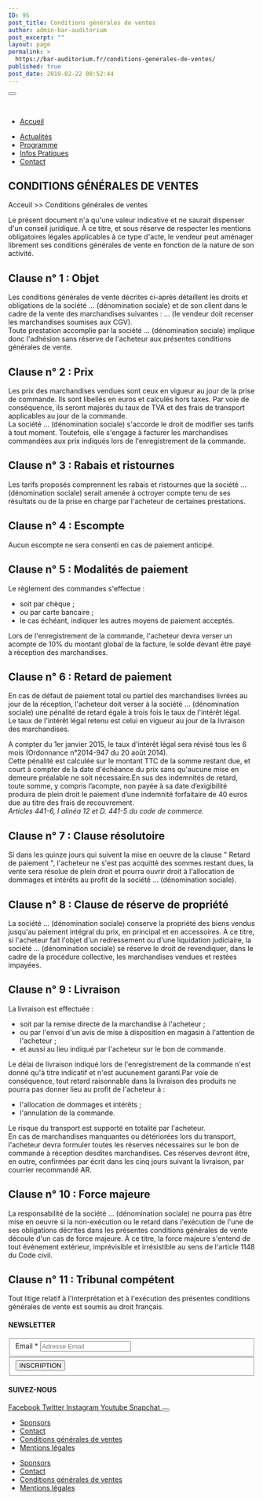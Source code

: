 ```yaml
---
ID: 95
post_title: Conditions générales de ventes
author: admin-bar-auditorium
post_excerpt: ""
layout: page
permalink: >
  https://bar-auditorium.fr/conditions-generales-de-ventes/
published: true
post_date: 2019-02-22 08:52:44
---
```

<button id="elementor-menu-toggle"></button>
				<nav itemtype="http://schema.org/SiteNavigationElement" itemscope="itemscope" id="elementor-navigation" role="navigation" aria-label="Elementor Menu">				
				<ul id="elementor-navmenu"><li><a href="https://bar-auditorium.fr/">Accueil</a></li>
<li><a href="https://bar-auditorium.fr/actualites-bar-auditorium/">Actualités</a></li>
<li><a href="https://bar-auditorium.fr/artistes/">Programme</a></li>
<li><a href="https://bar-auditorium.fr/infos-pratiques/">Infos Pratiques</a></li>
<li><a href="https://bar-auditorium.fr/contact/">Contact</a></li>
</ul>		
								</nav>
			<h2>CONDITIONS GÉNÉRALES DE VENTES</h2>		
		<p>Acceuil &gt;&gt; Conditions générales de ventes</p><p><!-- wp:paragraph --></p>
<p>Le présent document n'a qu'une valeur indicative et ne saurait dispenser d'un conseil juridique. À ce titre, et sous réserve de respecter les mentions obligatoires légales applicables à ce type d'acte, le vendeur peut aménager librement ses conditions générales de vente en fonction de la nature de son activité.</p>
<p><!-- /wp:paragraph --> <!-- wp:heading --></p>
<h2>Clause n° 1 : Objet</h2>
<p><!-- /wp:heading --> <!-- wp:paragraph --></p>
<p>Les conditions générales de vente décrites ci-après détaillent les droits et obligations de la société ... (dénomination sociale) et de son client dans le cadre de la vente des marchandises suivantes : ... (le vendeur doit recenser les marchandises soumises aux CGV).<br />Toute prestation accomplie par la société ... (dénomination sociale) implique donc l'adhésion sans réserve de l'acheteur aux présentes conditions générales de vente.</p>
<p><!-- /wp:paragraph --> <!-- wp:heading --></p>
<h2>Clause n° 2 : Prix</h2>
<p><!-- /wp:heading --> <!-- wp:paragraph --></p>
<p>Les prix des marchandises vendues sont ceux en vigueur au jour de la prise de commande. Ils sont libellés en euros et calculés hors taxes. Par voie de conséquence, ils seront majorés du taux de TVA et des frais de transport applicables au jour de la commande.<br />La société ... (dénomination sociale) s'accorde le droit de modifier ses tarifs à tout moment. Toutefois, elle s'engage à facturer les marchandises commandées aux prix indiqués lors de l'enregistrement de la commande.</p>
<p><!-- /wp:paragraph --> <!-- wp:heading --></p>
<h2>Clause n° 3 : Rabais et ristournes</h2>
<p><!-- /wp:heading --> <!-- wp:paragraph --></p>
<p>Les tarifs proposés comprennent les rabais et ristournes que la société ... (dénomination sociale) serait amenée à octroyer compte tenu de ses résultats ou de la prise en charge par l'acheteur de certaines prestations.</p>
<p><!-- /wp:paragraph --> <!-- wp:heading --></p>
<h2>Clause n° 4 : Escompte</h2>
<p><!-- /wp:heading --> <!-- wp:paragraph --></p>
<p>Aucun escompte ne sera consenti en cas de paiement anticipé.</p>
<p><!-- /wp:paragraph --> <!-- wp:heading --></p>
<h2>Clause n° 5 : Modalités de paiement</h2>
<p><!-- /wp:heading --> <!-- wp:paragraph --></p>
<p>Le règlement des commandes s'effectue :</p>
<p><!-- /wp:paragraph --> <!-- wp:list --></p>
<ul>
<li>soit par chèque ;</li>
<li>ou par carte bancaire ;</li>
<li>le cas échéant, indiquer les autres moyens de paiement acceptés.</li>
</ul>
<p><!-- /wp:list --> <!-- wp:paragraph --></p>
<p>Lors de l'enregistrement de la commande, l'acheteur devra verser un acompte de 10% du montant global de la facture, le solde devant être payé à réception des marchandises.</p>
<p><!-- /wp:paragraph --> <!-- wp:heading --></p>
<h2>Clause n° 6 : Retard de paiement</h2>
<p><!-- /wp:heading --> <!-- wp:paragraph --></p>
<p>En cas de défaut de paiement total ou partiel des marchandises livrées au jour de la réception, l'acheteur doit verser à la société ... (dénomination sociale) une pénalité de retard égale à trois fois le taux de l'intérêt légal.<br />Le taux de l'intérêt légal retenu est celui en vigueur au jour de la livraison des marchandises.</p>
<p><!-- /wp:paragraph --> <!-- wp:paragraph --></p>
<p>A compter du 1er janvier 2015, le taux d'intérêt légal sera révisé tous les 6 mois (Ordonnance n°2014-947 du 20 août 2014).<br />Cette pénalité est calculée sur le montant TTC de la somme restant due, et court à compter de la date d'échéance du prix sans qu'aucune mise en demeure préalable ne soit nécessaire.En sus des indemnités de retard, toute somme, y compris l’acompte, non payée à sa date d’exigibilité produira de plein droit le paiement d’une indemnité forfaitaire de 40 euros due au titre des frais de recouvrement.<br /><em>Articles 441-6, I alinéa 12 et D. 441-5 </em><em>du code de commerce.</em></p>
<p><!-- /wp:paragraph --> <!-- wp:heading --></p>
<h2>Clause n° 7 : Clause résolutoire</h2>
<p><!-- /wp:heading --> <!-- wp:paragraph --></p>
<p>Si dans les quinze jours qui suivent la mise en oeuvre de la clause " Retard de paiement ", l'acheteur ne s'est pas acquitté des sommes restant dues, la vente sera résolue de plein droit et pourra ouvrir droit à l'allocation de dommages et intérêts au profit de la société ... (dénomination sociale).</p>
<p><!-- /wp:paragraph --> <!-- wp:heading --></p>
<h2>Clause n° 8 : Clause de réserve de propriété</h2>
<p><!-- /wp:heading --> <!-- wp:paragraph --></p>
<p>La société ... (dénomination sociale) conserve la propriété des biens vendus jusqu'au paiement intégral du prix, en principal et en accessoires. À ce titre, si l'acheteur fait l'objet d'un redressement ou d'une liquidation judiciaire, la société ... (dénomination sociale) se réserve le droit de revendiquer, dans le cadre de la procédure collective, les marchandises vendues et restées impayées.</p>
<p><!-- /wp:paragraph --> <!-- wp:heading --></p>
<h2>Clause n° 9 : Livraison</h2>
<p><!-- /wp:heading --> <!-- wp:paragraph --></p>
<p>La livraison est effectuée :</p>
<p><!-- /wp:paragraph --> <!-- wp:list --></p>
<ul>
<li>soit par la remise directe de la marchandise à l'acheteur ;</li>
<li>ou par l'envoi d'un avis de mise à disposition en magasin à l'attention de l'acheteur ;</li>
<li>et aussi au lieu indiqué par l'acheteur sur le bon de commande.</li>
</ul>
<p><!-- /wp:list --> <!-- wp:paragraph --></p>
<p>Le délai de livraison indiqué lors de l'enregistrement de la commande n'est donné qu'à titre indicatif et n'est aucunement garanti.Par voie de conséquence, tout retard raisonnable dans la livraison des produits ne pourra pas donner lieu au profit de l'acheteur à :</p>
<p><!-- /wp:paragraph --> <!-- wp:list --></p>
<ul>
<li>l'allocation de dommages et intérêts ;</li>
<li>l'annulation de la commande.</li>
</ul>
<p><!-- /wp:list --> <!-- wp:paragraph --></p>
<p>Le risque du transport est supporté en totalité par l'acheteur.<br />En cas de marchandises manquantes ou détériorées lors du transport, l'acheteur devra formuler toutes les réserves nécessaires sur le bon de commande à réception desdites marchandises. Ces réserves devront être, en outre, confirmées par écrit dans les cinq jours suivant la livraison, par courrier recommandé AR.</p>
<p><!-- /wp:paragraph --> <!-- wp:heading --></p>
<h2>Clause n° 10 : Force majeure</h2>
<p><!-- /wp:heading --> <!-- wp:paragraph --></p>
<p>La responsabilité de la société ... (dénomination sociale) ne pourra pas être mise en oeuvre si la non-exécution ou le retard dans l'exécution de l'une de ses obligations décrites dans les présentes conditions générales de vente découle d'un cas de force majeure. À ce titre, la force majeure s'entend de tout événement extérieur, imprévisible et irrésistible au sens de l'article 1148 du Code civil.</p>
<p><!-- /wp:paragraph --> <!-- wp:heading --></p>
<h2>Clause n° 11 : Tribunal compétent</h2>
<p><!-- /wp:heading --> <!-- wp:paragraph --></p>
<p>Tout litige relatif à l'interprétation et à l'exécution des présentes conditions générales de vente est soumis au droit français.</p>
<p><!-- /wp:paragraph --></p>		
			<h4>NEWSLETTER</h4>		
			<form action="https://bar-auditorium.fr/wp-admin/admin-post.php" method="post" name="content-form-7b285126" id="content-form-7b285126"><input type="hidden" id="_wpnonce_newsletter" name="_wpnonce_newsletter" value="3ab9d9c7ac" /><input type="hidden" name="_wp_http_referer" value="/wp-admin/admin-ajax.php" /><input type="hidden" name="action" value="content_form_submit" /><input type="hidden" name="form-type" value="newsletter" /><input type="hidden" name="form-builder" value="elementor" /><input type="hidden" name="post-id" value="95" /><input type="hidden" name="form-id" value="7b285126" />
        <fieldset>
            <label for="data[7b285126][email]"
				>
				Email *            </label>
			                    <input type="text" name="data[7b285126][email]" id="data[7b285126][email]"
						required="required"  placeholder="Adresse Email">
					        </fieldset>
		        <fieldset>
            <button type="submit" name="submit" value="submit-newsletter-7b285126">
	            INSCRIPTION                            </button>
        </fieldset>
		</form>		
			<h4>SUIVEZ-NOUS</h4>		
							<a href="" target="_blank" rel="noopener noreferrer">
					Facebook
				</a>
							<a href="" target="_blank" rel="noopener noreferrer">
					Twitter
				</a>
							<a href="" target="_blank" rel="noopener noreferrer">
					Instagram
				</a>
							<a href="" target="_blank" rel="noopener noreferrer">
					Youtube
				</a>
							<a href="" target="_blank" rel="noopener noreferrer">
					Snapchat
				</a>
						<button id="elementor-menu-toggle"></button>
				<nav itemtype="http://schema.org/SiteNavigationElement" itemscope="itemscope" id="elementor-navigation" role="navigation" aria-label="Elementor Menu">				
				<ul id="elementor-navmenu"><li><a href="https://bar-auditorium.fr/sponsors/">Sponsors</a></li>
<li><a href="https://bar-auditorium.fr/contact/">Contact</a></li>
<li><a href="https://bar-auditorium.fr/conditions-generales-de-ventes/">Conditions générales de ventes</a></li>
<li><a href="https://bar-auditorium.fr/mentions-legales/">Mentions légales</a></li>
</ul>		
								</nav>
		<nav itemtype="http://schema.org/SiteNavigationElement" itemscope="itemscope" id="cbp-hsmenu-wrapper">
				<ul id="mega-menu"><li><a href="https://bar-auditorium.fr/sponsors/">Sponsors</a></li>
<li><a href="https://bar-auditorium.fr/contact/">Contact</a></li>
<li><a href="https://bar-auditorium.fr/conditions-generales-de-ventes/">Conditions générales de ventes</a></li>
<li><a href="https://bar-auditorium.fr/mentions-legales/">Mentions légales</a></li>
</ul>			
		</nav>